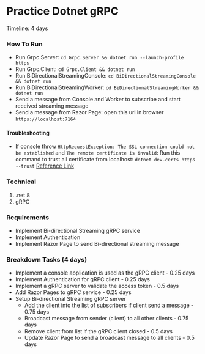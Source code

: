 # Practice Dotnet gRPC
Timeline: 4 days

### How To Run
- Run Grpc.Server: `cd Grpc.Server && dotnet run --launch-profile https`
- Run Grpc.Client: `cd Grpc.Client && dotnet run`
- Run BiDirectionalStreamingConsole: `cd BiDirectionalStreamingConsole && dotnet run`
- Run BiDirectionalStreamingWorker: `cd BiDirectionalStreamingWorker && dotnet run`
- Send a message from Console and Worker to subscribe and start received streaming message
- Send a message from Razor Page: open this url in browser `https://localhost:7164`

#### Troubleshooting
- If console throw `HttpRequestException: The SSL connection could not be established` and `The remote certificate is invalid`: Run this command to trust all certificate from localhost: `dotnet dev-certs https --trust` [Reference Link](https://learn.microsoft.com/en-us/dotnet/core/tools/dotnet-dev-certs)

### Technical
1. .net 8
2. gRPC

### Requirements
- Implement Bi-directional Streaming gRPC service
- Implement Authentication
- Implement Razor Page to send Bi-directional streaming message

### Breakdown Tasks (4 days)
- Implement a console application is used as the gRPC client - 0.25 days
- Implement Authentication for gRPC client - 0.25 days
- Implement a gRPC server to validate the access token - 0.5 days
- Add Razor Pages to gRPC service - 0.25 days
- Setup Bi-directional Streaming gRPC server
  - Add the client into the list of subscribers if client send a message - 0.75 days
  - Broadcast message from sender (client) to all other clients - 0.75 days
  - Remove client from list if the gRPC client closed - 0.5 days
  - Update Razor Page to send a broadcast message to all clients - 0.5 days
